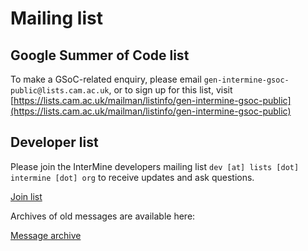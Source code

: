 # Mailing list

## Google Summer of Code list

To make a GSoC-related enquiry, please email `gen-intermine-gsoc-public@lists.cam.ac.uk`, or to sign up for this list, visit [https://lists.cam.ac.uk/mailman/listinfo/gen-intermine-gsoc-public](https://lists.cam.ac.uk/mailman/listinfo/gen-intermine-gsoc-public)

## Developer list

Please join the InterMine developers mailing list `dev [at] lists [dot] intermine [dot] org` to receive updates and ask questions.

[Join list](https://lists.intermine.org/mailman/listinfo/dev)

Archives of old messages are available here:

[Message archive](https://lists.intermine.org/pipermail/dev/)
